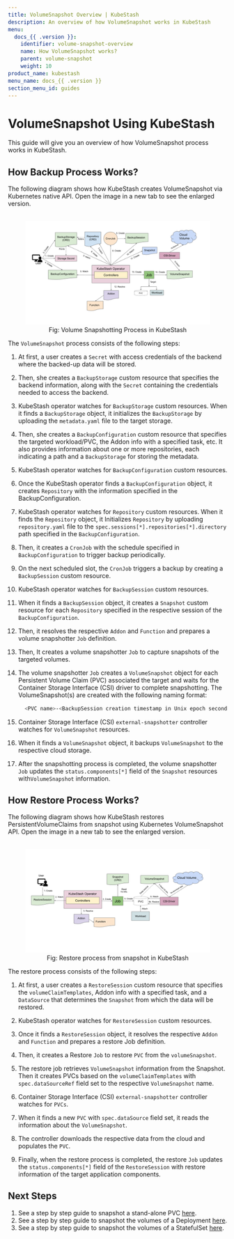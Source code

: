 ```yaml
---
title: VolumeSnapshot Overview | KubeStash
description: An overview of how VolumeSnapshot works in KubeStash
menu:
  docs_{{ .version }}:
    identifier: volume-snapshot-overview
    name: How VolumeSnapshot works?
    parent: volume-snapshot
    weight: 10
product_name: kubestash
menu_name: docs_{{ .version }}
section_menu_id: guides
---
```


# VolumeSnapshot Using KubeStash

This guide will give you an overview of how VolumeSnapshot process works in KubeStash.

## How Backup Process Works?

The following diagram shows how KubeStash creates VolumeSnapshot via Kubernetes native API. Open the image in a new tab to see the enlarged version.

<figure align="center">
  <img alt="KubeStash Backup Flow" src="/docs/guides/volumesnapshot/overview/images/volumesnapshot-overview.svg">
<figcaption align="center">Fig: Volume Snapshotting Process in KubeStash</figcaption>
</figure>

The `VolumeSnapshot` process consists of the following steps:

1. At first, a user creates a `Secret` with access credentials of the backend where the backed-up data will be stored. 

2. Then, she creates a `BackupStorage` custom resource that specifies the backend information, along with the `Secret` containing the credentials needed to access the backend. 

3. KubeStash operator watches for `BackupStorage` custom resources. When it finds a `BackupStorage` object, it initializes the `BackupStorage` by uploading the `metadata.yaml` file to the target storage. 

4. Then, she creates a `BackupConfiguration` custom resource that specifies the targeted workload/PVC, the Addon info with a specified task, etc. It also provides information about one or more repositories, each indicating a path and a `BackupStorage` for storing the metadata.

5. KubeStash operator watches for `BackupConfiguration` custom resources. 

6. Once the KubeStash operator finds a `BackupConfiguration` object, it creates `Repository` with the information specified in the BackupConfiguration. 

7. KubeStash operator watches for `Repository` custom resources. When it finds the `Repository` object, it Initializes `Repository` by uploading `repository.yaml` file to the `spec.sessions[*].repositories[*].directory` path specified in the `BackupConfiguration`. 

8. Then, it creates a `CronJob` with the schedule specified in `BackupConfiguration` to trigger backup periodically. 

9. On the next scheduled slot, the `CronJob` triggers a backup by creating a `BackupSession` custom resource. 

10. KubeStash operator watches for `BackupSession` custom resources. 

11. When it finds a `BackupSession` object, it creates a `Snapshot` custom resource for each `Repository` specified in the respective session of the `BackupConfiguration`. 

12. Then, it resolves the respective `Addon` and `Function` and prepares a volume snapshotter `Job` definition. 

13. Then, It creates a volume snapshotter `Job` to capture snapshots of the targeted volumes. 

14. The volume snapshotter `Job` creates a `VolumeSnapshot` object for each Persistent Volume Claim (PVC) associated the target and waits for the Container Storage Interface (CSI) driver to complete snapshotting. The VolumeSnapshot(s) are created with the following naming format:
    ```bash
      <PVC name>-<BackupSession creation timestamp in Unix epoch seconds>
    ```

15. Container Storage Interface (CSI) `external-snapshotter` controller watches for `VolumeSnapshot` resources.

16. When it finds a `VolumeSnapshot` object, it backups `VolumeSnapshot` to the respective cloud storage. 

17. After the snapshotting process is completed, the volume snapshotter `Job` updates the `status.components[*]` field of the `Snapshot` resources with`VolumeSnapshot` information.


## How Restore Process Works?

The following diagram shows how KubeStash restores PersistentVolumeClaims from snapshot using Kubernetes VolumeSnapshot API. Open the image in a new tab to see the enlarged version.

<figure align="center">
  <img alt="KubeStash Restore Flow" src="/docs/guides/volumesnapshot/overview/images/restore-overview.svg">
<figcaption align="center">Fig: Restore process from snapshot in KubeStash</figcaption>
</figure>

The restore process consists of the following steps:

1. At first, a user creates a `RestoreSession` custom resource that specifies the `volumeClaimTemplates`, Addon info with a specified task, and a `DataSource` that determines the `Snapshot` from which the data will be restored.

2. KubeStash operator watches for `RestoreSession` custom resources.

3. Once it finds a `RestoreSession` object, it resolves the respective `Addon` and `Function` and prepares a restore Job definition.

4. Then, it creates a Restore `Job` to restore `PVC` from the `volumeSnapshot`.

5. The restore job retrieves `VolumeSnapshot` information from the Snapshot. Then it creates PVCs based on the `volumeClaimTemplates` with `spec.dataSourceRef` field set to the respective `VolumeSnapshot` name.

6. Container Storage Interface (CSI) `external-snapshotter` controller watches for `PVCs`.

7. When it finds a new `PVC` with `spec.dataSource` field set, it reads the information about the `VolumeSnapshot`.

8. The controller downloads the respective data from the cloud and populates the `PVC`.

9. Finally, when the restore process is completed, the restore `Job` updates the `status.components[*]` field of the `RestoreSession` with restore information of the target application components.


## Next Steps
1. See a step by step guide to snapshot a stand-alone PVC [here](/docs/guides/volumesnapshot/pvc/index.md).
2. See a step by step guide to snapshot the volumes of a Deployment [here](/docs/guides/volumesnapshot/deployment/index.md).
3. See a step by step guide to snapshot the volumes of a StatefulSet [here](/docs/guides/volumesnapshot/statefulset/index.md).
